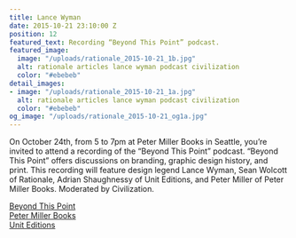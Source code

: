 ```yaml
---
title: Lance Wyman
date: 2015-10-21 23:10:00 Z
position: 12
featured_text: Recording “Beyond This Point” podcast.
featured_image:
  image: "/uploads/rationale_2015-10-21_1b.jpg"
  alt: rationale articles lance wyman podcast civilization
  color: "#ebebeb"
detail_images:
- image: "/uploads/rationale_2015-10-21_1a.jpg"
  alt: rationale articles lance wyman podcast civilization
  color: "#ebebeb"
og_image: "/uploads/rationale_2015-10-21_og1a.jpg"
---
```


On October 24th, from 5 to 7pm at Peter Miller Books in Seattle, you’re invited to attend a recording of the “Beyond This Point” podcast. “Beyond This Point” offers discussions on branding, graphic design history, and print. This recording will feature design legend Lance Wyman, Sean Wolcott of Rationale, Adrian Shaughnessy of Unit Editions, and Peter Miller of Peter Miller Books. Moderated by Civilization.

[Beyond This Point](http://beyondthispoint.design/)<br>
[Peter Miller Books](http://www.petermiller.com/)<br>
[Unit Editions](http://www.uniteditions.com/)<br>
